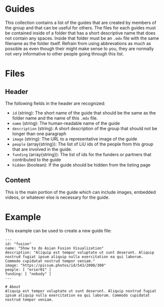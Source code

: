 # Guides
This collection contains a list of the guides that are created by members of the group and that can be useful for others.  The files for each guides must be contained inside of a folder that has a short descriptive name that does not contain any spaces.  Inside that folder must be an `.mdx` file with the same filename as the folder itself.  Refrain from using abbrevations as much as possible as even though their might make sense to you, they are normally not very informative to other people going through this list.


# Files
## Header
The following fields in the header are recognized:
 - `id` (string): The short name of the guide that should be the same as the folder name and the name of this `.mdx` file.
 - `name` (string): The human-readable name of the guide
 - `description` (string): A short description of the group that should not be longer than one paragraph
 - `image` (string): The URL to a representative image of the guide
 - `people` (array{string}): The list of LiU ids of the people from this group that are involved in the guide.
 - `funding` (array{string}): The list of ids for the funders or partners that contributed to the guide
 - `hidden` (boolean): If the guide should be hidden from the listing page

## Content
This is the main portion of the guide which can include images, embedded videos, or whatever else is necessary for the guide.


# Example
This example can be used to create a new guide file:

```mdx
---
id: "fusion"
name: "Show to do Asian Fusion Visualization"
description: "Aliquip est tempor voluptate ut sunt deserunt. Aliquip nostrud fugiat ipsum aliquip nulla exercitation ea qui laborum. Commodo cupidatat nostrud tempor veniam."
image: "https://picsum.photos/id/543/2000/300"
people: [ "erier01" ]
funding: [ "nobody" ]
---

# About
Aliquip est tempor voluptate ut sunt deserunt. Aliquip nostrud fugiat ipsum aliquip nulla exercitation ea qui laborum. Commodo cupidatat nostrud tempor veniam.
```
